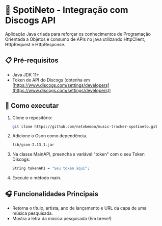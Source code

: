# 🎵 SpotiNeto - Integração com Discogs API

Aplicação Java criada para reforçar os conhecimentos de Programação Orientada a Objetos e consumo de APIs no java utilizando HttpClient, HttpRequest e HttpResponse.

## 📋 Pré-requisitos
- Java JDK 11+
- Token de API do Discogs (obtenha em [https://www.discogs.com/settings/developers](https://www.discogs.com/settings/developers))

## 🚀 Como executar
1. Clone o repositório:
   ```bash
   git clone https://github.com/netokemon/music-tracker-spotineto.git

2. Adicione o Gson como dependência.
   ```bash
   lib/gson-2.13.1.jar

3. Na classe MainAPI, preencha a variável "token" com o seu Token Discogs:
   ```bash
   String tokenAPI = "Seu token aqui";

4. Execute o método main.

## 🎧 Funcionalidades Principais

- Retorna o título, artista, ano de lançamento e URL da capa de uma música pesquisada.
- Mostra a letra da música pesquisada (Em breve!)
   